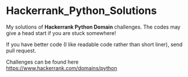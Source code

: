 # Hackerrank_Python_Solutions
My solutions of **Hackerrank Python Domain** challenges. The codes may give a head start if you are stuck somewhere!

If you have better code (I like readable code rather than short liner), send pull request.

Challenges can be found here https://www.hackerrank.com/domains/python
